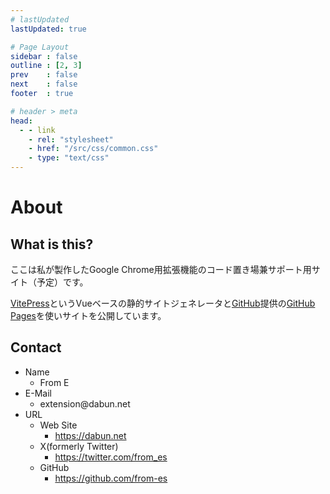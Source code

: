```yaml
---
# lastUpdated
lastUpdated: true

# Page Layout
sidebar : false
outline : [2, 3]
prev    : false
next    : false
footer  : true

# header > meta
head:
  - - link
    - rel: "stylesheet"
    - href: "/src/css/common.css"
    - type: "text/css"
---
```


# About

## What is this?

ここは私が製作したGoogle Chrome用拡張機能のコード置き場兼サポート用サイト（予定）です。

[VitePress](https://vitepress.dev/ "VitePress")というVueベースの静的サイトジェネレータと[GitHub](https://github.com/ "GitHub")提供の[GitHub Pages](https://docs.github.com/en/pages/getting-started-with-github-pages/about-github-pages "About GitHub Pages - GitHub Docs")を使いサイトを公開しています。

## Contact

- Name
	- From E
- E-Mail
	- &#x65;&#x78;&#x74;&#x65;&#x6e;&#x73;&#x69;&#x6f;&#x6e;&#x40;&#x64;&#x61;&#x62;&#x75;&#x6e;&#x2e;&#x6e;&#x65;&#x74;
- URL
	- Web Site
		- https://dabun.net
	- X(formerly Twitter)
		- https://twitter.com/from_es
	- GitHub
		- https://github.com/from-es
